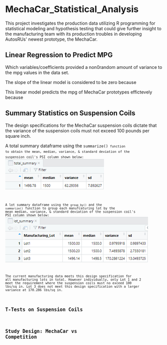 # MechaCar_Statistical_Analysis
This project investigates the production data utilizing R programming for statistical modeling and hypothesis testing that could give further insight to the manufacturing team with its production troubles in developing AutosRUs' newest prototype, the MechaCar.

## Linear Regression to Predict MPG
Which variables/coefficients provided a non0random amount of variance to the mpg values in the data set.

The slope of the linear model is considered to be zero because

This linear model predicts the mpg of MechaCar prototypes effictevely because


## Summary Statistics on Suspension Coils
The design specifications for the MechaCar suspension coils dictate that the variance of the suspension coils must not exceed 100 pounds per square inch.

A total summary dataframe using the <code>summarize()<code/> function to obtain the mean, median, variance, & standard deviation of the suspension coil's PSI column shown below:
![total_summary](https://github.com/vzhang90/MechaCar_Statistical_Analysis/blob/main/images/total_summary.png)

A lot summary dataframe using the <code>group_by()</code> and the <code>summarize()</code> function to group each manufcaturing lot by the mean median, variance, & standard deviation of the suspension coil's PSI column shown below:
![lot_summary](https://github.com/vzhang90/MechaCar_Statistical_Analysis/blob/main/images/lot_summary.png)

The current manufacturing data meets this design specification for all manufacturing lots in total. However individually, only Lot 1 and 2 meet the requirement where the suspension coils must no exceed 100 lbs/sq in. Lot 3 does not meet this design specification with a larger variance at 170.286 lbs/sq in.

## T-Tests on Suspension Coils


## Study Design: MechaCar vs Competition
